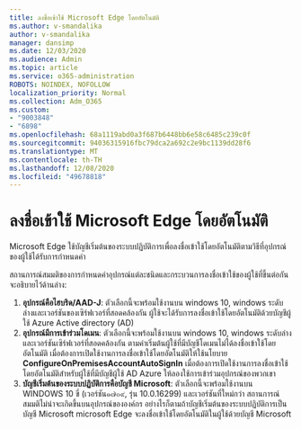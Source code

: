 ```yaml
---
title: ลงชื่อเข้าใช้ Microsoft Edge โดยอัตโนมัติ
ms.author: v-smandalika
author: v-smandalika
manager: dansimp
ms.date: 12/03/2020
ms.audience: Admin
ms.topic: article
ms.service: o365-administration
ROBOTS: NOINDEX, NOFOLLOW
localization_priority: Normal
ms.collection: Adm_O365
ms.custom:
- "9003848"
- "6898"
ms.openlocfilehash: 68a1119abd0a3f687b6448bb6e58c6485c239c0f
ms.sourcegitcommit: 94036315916fbc79dca2a692c2e9bc1139dd28f6
ms.translationtype: MT
ms.contentlocale: th-TH
ms.lasthandoff: 12/08/2020
ms.locfileid: "49678818"
---
```

# <a name="sign-in-to-microsoft-edge-automatically"></a>ลงชื่อเข้าใช้ Microsoft Edge โดยอัตโนมัติ

Microsoft Edge ใช้บัญชีเริ่มต้นของระบบปฏิบัติการเพื่อลงชื่อเข้าใช้โดยอัตโนมัติตามวิธีที่อุปกรณ์ของผู้ใช้ได้รับการกำหนดค่า 

สถานการณ์สมมติของการกำหนดค่าอุปกรณ์แต่ละชนิดและกระบวนการลงชื่อเข้าใช้ของผู้ใช้ที่ขึ้นต่อกันจะอธิบายไว้ด้านล่าง:

1. **อุปกรณ์คือไฮบริด/AAD-J**: ตัวเลือกนี้จะพร้อมใช้งานบน windows 10, windows ระดับล่างและเวอร์ชันของเซิร์ฟเวอร์ที่สอดคล้องกัน ผู้ใช้จะได้รับการลงชื่อเข้าใช้โดยอัตโนมัติด้วยบัญชีผู้ใช้ Azure Active directory (AD)
2. **อุปกรณ์มีการเข้าร่วมโดเมน**: ตัวเลือกนี้จะพร้อมใช้งานบน windows 10, windows ระดับล่างและเวอร์ชันเซิร์ฟเวอร์ที่สอดคล้องกัน ตามค่าเริ่มต้นผู้ใช้ที่มีบัญชีโดเมนไม่ได้ลงชื่อเข้าใช้โดยอัตโนมัติ เมื่อต้องการเปิดใช้งานการลงชื่อเข้าใช้โดยอัตโนมัติให้ใช้นโยบาย **ConfigureOnPremisesAccountAutoSignIn** เมื่อต้องการเปิดใช้งานการลงชื่อเข้าใช้โดยอัตโนมัติสำหรับผู้ใช้ที่มีบัญชีผู้ใช้ AD Azure ให้ลองใช้การเข้าร่วมอุปกรณ์ของพวกเขา
3. **บัญชีเริ่มต้นของระบบปฏิบัติการคือบัญชี Microsoft**: ตัวเลือกนี้จะพร้อมใช้งานบน WINDOWS 10 ขี่ (เวอร์ชัน๑๗๐๙, รุ่น 10.0.16299) และเวอร์ชันที่ใหม่กว่า สถานการณ์สมมติไม่น่าจะเกิดขึ้นบนอุปกรณ์ขององค์กร อย่างไรก็ตามถ้าบัญชีเริ่มต้นของระบบปฏิบัติการเป็นบัญชี Microsoft microsoft Edge จะลงชื่อเข้าใช้โดยอัตโนมัติในผู้ใช้ด้วยบัญชี Microsoft
 
 
